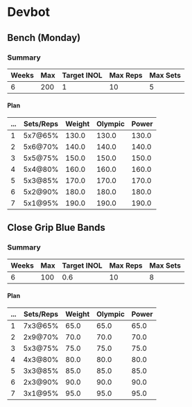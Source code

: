 # Devbot

## Bench (Monday)

### Summary

Weeks | Max | Target INOL | Max Reps | Max Sets
--- | --- | --- | --- | ---
6 | 200 | 1 | 10 | 5

#### Plan

 ... | Sets/Reps | Weight | Olympic | Power
--- | --- | --- | --- | ---
1 | 5x7@65% | 130.0 | 130.0 | 130.0
2 | 5x6@70% | 140.0 | 140.0 | 140.0
3 | 5x5@75% | 150.0 | 150.0 | 150.0
4 | 5x4@80% | 160.0 | 160.0 | 160.0
5 | 5x3@85% | 170.0 | 170.0 | 170.0
6 | 5x2@90% | 180.0 | 180.0 | 180.0
7 | 5x1@95% | 190.0 | 190.0 | 190.0

## Close Grip Blue Bands

### Summary

Weeks | Max | Target INOL | Max Reps | Max Sets
--- | --- | --- | --- | ---
6 | 100 | 0.6 | 10 | 8

#### Plan

 ... | Sets/Reps | Weight | Olympic | Power
--- | --- | --- | --- | ---
1 | 7x3@65% | 65.0 | 65.0 | 65.0
2 | 2x9@70% | 70.0 | 70.0 | 70.0
3 | 5x3@75% | 75.0 | 75.0 | 75.0
4 | 4x3@80% | 80.0 | 80.0 | 80.0
5 | 3x3@85% | 85.0 | 85.0 | 85.0
6 | 2x3@90% | 90.0 | 90.0 | 90.0
7 | 3x1@95% | 95.0 | 95.0 | 95.0

